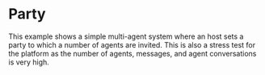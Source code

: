 # Party
This example shows a simple multi-agent system where an host sets a party to which a number of agents are invited. This is also a stress test for the platform as the number of agents, messages, and agent conversations is very high. 
